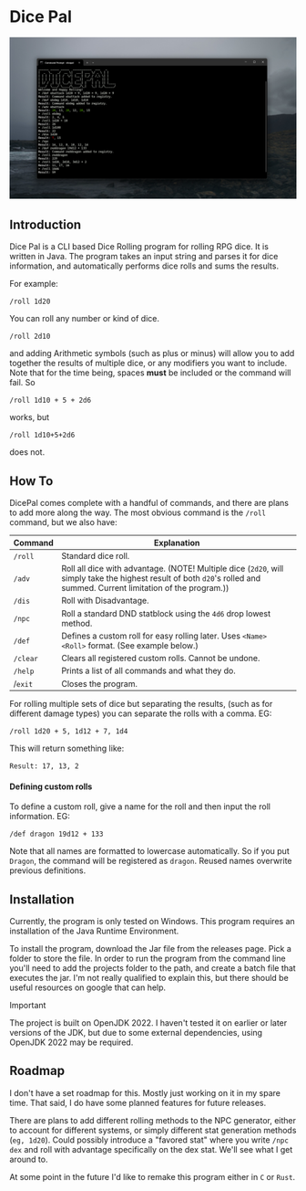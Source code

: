 # Dice Pal

![DicePal](images/dicepal1_1_rmimg.png)

## Introduction
Dice Pal is a CLI based Dice Rolling program for rolling RPG dice. It is written in Java.
The program takes an input string and parses it for dice information, and automatically performs dice rolls and sums the results.

For example:

```
/roll 1d20
```

You can roll any number or kind of dice.

```
/roll 2d10
```

and adding Arithmetic symbols (such as plus or minus) will allow you to add together the results of multiple dice, or any modifiers you want to include. Note that for the time being, spaces **must** be included or the command will fail. So

```
/roll 1d10 + 5 + 2d6
```

works, but

```
/roll 1d10+5+2d6
```

does not.
## How To

DicePal comes complete with a handful of commands, and there are plans to add more along the way. The most obvious command is the `/roll` command, but we also have:

| Command  | Explanation                                                                                                                                                             |
| -------- | ----------------------------------------------------------------------------------------------------------------------------------------------------------------------- |
| `/roll`  | Standard dice roll.                                                                                                                                                     |
| `/adv`   | Roll all dice with advantage. (NOTE! Multiple dice (`2d20`, will simply take the highest result of both `d20`'s rolled and summed. Current limitation of the program.)) |
| `/dis`   | Roll with Disadvantage.                                                                                                                                                 |
| `/npc`   | Roll a standard DND statblock using the `4d6` drop lowest method.                                                                                                       |
| `/def`   | Defines a custom roll for easy rolling later. Uses `<Name>` `<Roll>` format. (See example below.)                                                                       |
| `/clear` | Clears all registered custom rolls. Cannot be undone.                                                                                                                   |
| `/help`  | Prints a list of all commands and what they do.                                                                                                                         |
| /`exit`  | Closes the program.                                                                                                                                                     |

For rolling multiple sets of dice but separating the results, (such as for different damage types) you can separate the rolls with a comma. EG:

```
/roll 1d20 + 5, 1d12 + 7, 1d4 
```

This will return something like:

```
Result: 17, 13, 2
```

#### Defining custom rolls

To define a custom roll, give a name for the roll and then input the roll information. EG:

```
/def dragon 19d12 + 133
```

Note that all names are formatted to lowercase automatically. So if you put `Dragon`, the command will be registered as `dragon`. Reused names overwrite previous definitions.

## Installation
Currently, the program is only tested on Windows.
This program requires an installation of the Java Runtime Environment.

To install the program, download the Jar file from the releases page. Pick a folder to store the file. In order to run the program from the command line you'll need to add the projects folder to the path, and create a batch file that executes the jar. I'm not really qualified to explain this, but there should be useful resources on google that can help.

> [!IMPORTANT]
> The project is built on OpenJDK 2022. I haven't tested it on earlier or later versions of the JDK, but due to some external dependencies, using OpenJDK 2022 may be required. 

## Roadmap

I don't have a set roadmap for this. Mostly just working on it in my spare time. That said, I do have some planned features for future releases.

There are plans to add different rolling methods to the NPC generator, either to account for different systems, or simply different stat generation methods (`eg, 1d20`). Could possibly introduce a "favored stat" where you write `/npc dex` and roll with advantage specifically on the dex stat. We'll see what I get around to.

At some point in the future I'd like to remake this program either in `C` or `Rust`.
